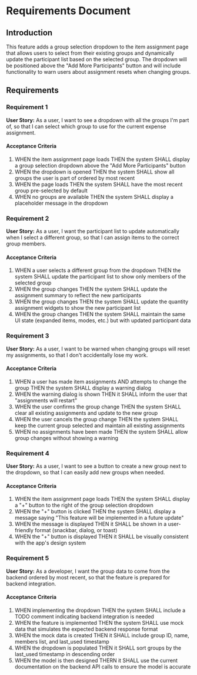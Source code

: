 # Requirements Document

## Introduction

This feature adds a group selection dropdown to the item assignment page that allows users to select from their existing groups and dynamically update the participant list based on the selected group. The dropdown will be positioned above the "Add More Participants" button and will include functionality to warn users about assignment resets when changing groups.

## Requirements

### Requirement 1

**User Story:** As a user, I want to see a dropdown with all the groups I'm part of, so that I can select which group to use for the current expense assignment.

#### Acceptance Criteria

1. WHEN the item assignment page loads THEN the system SHALL display a group selection dropdown above the "Add More Participants" button
2. WHEN the dropdown is opened THEN the system SHALL show all groups the user is part of ordered by most recent
3. WHEN the page loads THEN the system SHALL have the most recent group pre-selected by default
4. WHEN no groups are available THEN the system SHALL display a placeholder message in the dropdown

### Requirement 2

**User Story:** As a user, I want the participant list to update automatically when I select a different group, so that I can assign items to the correct group members.

#### Acceptance Criteria

1. WHEN a user selects a different group from the dropdown THEN the system SHALL update the participant list to show only members of the selected group
2. WHEN the group changes THEN the system SHALL update the assignment summary to reflect the new participants
3. WHEN the group changes THEN the system SHALL update the quantity assignment widgets to show the new participant list
4. WHEN the group changes THEN the system SHALL maintain the same UI state (expanded items, modes, etc.) but with updated participant data

### Requirement 3

**User Story:** As a user, I want to be warned when changing groups will reset my assignments, so that I don't accidentally lose my work.

#### Acceptance Criteria

1. WHEN a user has made item assignments AND attempts to change the group THEN the system SHALL display a warning dialog
2. WHEN the warning dialog is shown THEN it SHALL inform the user that "assignments will restart"
3. WHEN the user confirms the group change THEN the system SHALL clear all existing assignments and update to the new group
4. WHEN the user cancels the group change THEN the system SHALL keep the current group selected and maintain all existing assignments
5. WHEN no assignments have been made THEN the system SHALL allow group changes without showing a warning

### Requirement 4

**User Story:** As a user, I want to see a button to create a new group next to the dropdown, so that I can easily add new groups when needed.

#### Acceptance Criteria

1. WHEN the item assignment page loads THEN the system SHALL display a "+" button to the right of the group selection dropdown
2. WHEN the "+" button is clicked THEN the system SHALL display a message saying "This feature will be implemented in a future update"
3. WHEN the message is displayed THEN it SHALL be shown in a user-friendly format (snackbar, dialog, or toast)
4. WHEN the "+" button is displayed THEN it SHALL be visually consistent with the app's design system

### Requirement 5

**User Story:** As a developer, I want the group data to come from the backend ordered by most recent, so that the feature is prepared for backend integration.

#### Acceptance Criteria

1. WHEN implementing the dropdown THEN the system SHALL include a TODO comment indicating backend integration is needed
2. WHEN the feature is implemented THEN the system SHALL use mock data that simulates the expected backend response format
3. WHEN the mock data is created THEN it SHALL include group ID, name, members list, and last_used timestamp
4. WHEN the dropdown is populated THEN it SHALL sort groups by the last_used timestamp in descending order
5. WHEN the model is then designed THERN it SHALL use the current documentation on the backend API calls to ensure the model is accurate